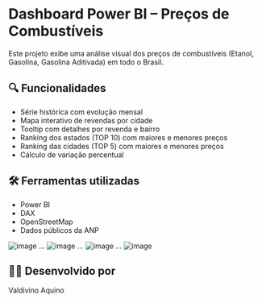 # Dashboard Power BI – Preços de Combustíveis

Este projeto exibe uma análise visual dos preços de combustíveis (Etanol, Gasolina, Gasolina Aditivada) em todo o Brasil.

## 🔍 Funcionalidades

- Série histórica com evolução mensal
- Mapa interativo de revendas por cidade
- Tooltip com detalhes por revenda e bairro
- Ranking dos estados (TOP 10) com maiores e menores preços
- Ranking das cidades (TOP 5) com maiores e menores preços
- Cálculo de variação percentual

## 🛠️ Ferramentas utilizadas

- Power BI
- DAX
- OpenStreetMap
- Dados públicos da ANP

![image](https://github.com/user-attachments/assets/df1d8689-2e9f-4bdd-95e7-a7f7838e1911)
...
![image](https://github.com/user-attachments/assets/79555a3c-7c7e-4ab6-ac63-d6318a048687)
...
![image](https://github.com/user-attachments/assets/f8918d8a-b342-44d0-af0e-0310a08574f0)
...
![image](https://github.com/user-attachments/assets/ae1cd43d-66bc-43f3-8871-5d1d0a9ae20b)


## 👨‍💻 Desenvolvido por

Valdivino Aquino
